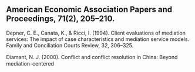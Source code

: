 ## American Economic Association Papers and Proceedings, 71(2), 205–210.

Depner, C. E., Canata, K., & Ricci, I. (1994). Client evaluations of mediation services: The impact of case characteristics and mediation service models. Family and Conciliation Courts Review, 32, 306–325.

Diamant, N. J. (2000). Conﬂict and conﬂict resolution in China: Beyond mediation-centered